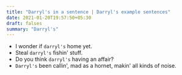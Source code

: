 ```yaml
---
title: "Darryl's in a sentence | Darryl's example sentences"
date: 2021-01-20T19:57:50+05:30
draft: falses
summary: "Darryl's"
---
```

- I wonder if `darryl's` home yet.
- Steal `darryl's` fishin' stuff.
- Do you think `darryl's` having an affair?
- `Darryl's` been callin', mad as a hornet, makin' all kinds of noise.
                 
